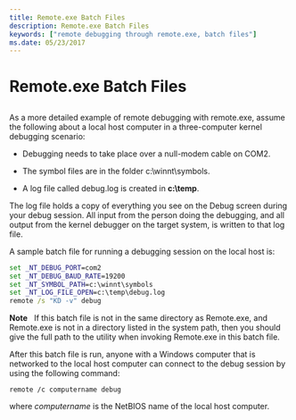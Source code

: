 ```yaml
---
title: Remote.exe Batch Files
description: Remote.exe Batch Files
keywords: ["remote debugging through remote.exe, batch files"]
ms.date: 05/23/2017
---
```


# Remote.exe Batch Files


## <span id="ddk_remote_exe_batch_files_dbg"></span><span id="DDK_REMOTE_EXE_BATCH_FILES_DBG"></span>


As a more detailed example of remote debugging with remote.exe, assume the following about a local host computer in a three-computer kernel debugging scenario:

-   Debugging needs to take place over a null-modem cable on COM2.

-   The symbol files are in the folder c:\\winnt\\symbols.

-   A log file called debug.log is created in **c:\\temp**.

The log file holds a copy of everything you see on the Debug screen during your debug session. All input from the person doing the debugging, and all output from the kernel debugger on the target system, is written to that log file.

A sample batch file for running a debugging session on the local host is:

```bat
set _NT_DEBUG_PORT=com2
set _NT_DEBUG_BAUD_RATE=19200
set _NT_SYMBOL_PATH=c:\winnt\symbols
set _NT_LOG_FILE_OPEN=c:\temp\debug.log
remote /s "KD -v" debug
```

**Note**   If this batch file is not in the same directory as Remote.exe, and Remote.exe is not in a directory listed in the system path, then you should give the full path to the utility when invoking Remote.exe in this batch file.

 

After this batch file is run, anyone with a Windows computer that is networked to the local host computer can connect to the debug session by using the following command:

```console
remote /c computername debug 
```

where *computername* is the NetBIOS name of the local host computer.

 

 





